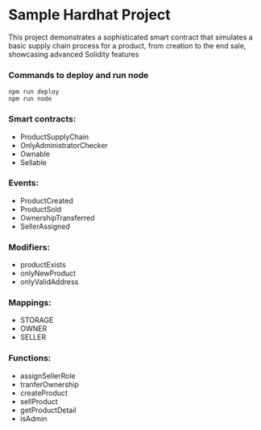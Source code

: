 # Sample Hardhat Project

This project demonstrates a sophisticated smart contract that simulates a basic supply chain process for a product, from creation to the end sale, showcasing advanced Solidity features

### Commands to deploy and run node
```shell
npm run deploy
npm run node
```
### Smart contracts:
- ProductSupplyChain
- OnlyAdministratorChecker
- Ownable
- Sellable

### Events:
- ProductCreated
- ProductSold
- OwnershipTransferred
- SellerAssigned

### Modifiers:
- productExists
- onlyNewProduct
- onlyValidAddress

### Mappings:
- STORAGE
- OWNER
- SELLER

### Functions:
- assignSellerRole
- tranferOwnership
- createProduct
- sellProduct
- getProductDetail
- isAdmin